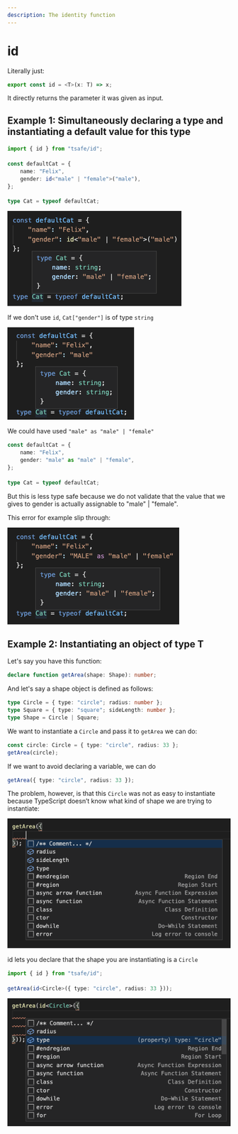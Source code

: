 ```yaml
---
description: The identity function
---
```


# id

Literally just:

```typescript
export const id = <T>(x: T) => x;
```

It directly returns the parameter it was given as input.

## Example 1: Simultaneously declaring a type and instantiating a default value for this type

```typescript
import { id } from "tsafe/id";

const defaultCat = {
	name: "Felix",
	gender: id<"male" | "female">("male"),
};

type Cat = typeof defaultCat;
```

![Cat["gender"] is "male" | "female"](<.gitbook/assets/image (5).png>)

If we don't use `id`, `Cat["gender"]` is of type `string`

![Cat["gender"] is string](<.gitbook/assets/image (3).png>)

We could have used `"male" as "male" | "female"`

```typescript
const defaultCat = {
	name: "Felix",
	gender: "male" as "male" | "female",
};

type Cat = typeof defaultCat;
```

But this is less type safe because we do not validate that the value that we gives to gender is actually assignable to "male" | "female".

This error for example slip through:

!["MALE" is all caps, which should be a typing error](<.gitbook/assets/image (1).png>)

## Example 2: Instantiating an object of type T

Let's say you have this function:

```typescript
declare function getArea(shape: Shape): number;
```

And let's say a shape object is defined as follows:

```typescript
type Circle = { type: "circle"; radius: number };
type Square = { type: "square"; sideLength: number };
type Shape = Circle | Square;
```

We want to instantiate a `Circle` and pass it to `getArea` we can do:

```typescript
const circle: Circle = { type: "circle", radius: 33 };
getArea(circle);
```

If we want to avoid declaring a variable, we can do

```typescript
getArea({ type: "circle", radius: 33 });
```

The problem, however, is that this `Circle` was not as easy to instantiate because TypeScript doesn’t know what kind of shape we are trying to instantiate:

![Every possible properties are listed](<.gitbook/assets/image (2).png>)

id lets you declare that the shape you are instantiating is a `Circle`

```typescript
import { id } from "tsafe/id";

getArea(id<Circle>({ type: "circle", radius: 33 }));
```

![TypeScript knows we are instantiating a Circle](.gitbook/assets/image.png)
